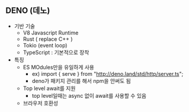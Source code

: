 ## DENO (데노)
- 기반 기술
    - V8 Javascript Runtime 
    - Rust ( replace C++ )
    - Tokio (event loop)
    - TypeScript : 기본적으로 장착
- 특징
    - ES MOdules만을 유일하게 사용
        - ex) import { serve } from "http://deno.land/std/http/server.ts";
        - deno가 패키지 관리를 해서 npm을 안써도 됨
    - Top level await를 지원
        - top level일때는 async 없이 await를 사용할 수 있음
    - 브라우저 호환성